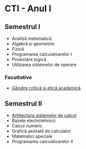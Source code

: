 # CTI - Anul I

## Semestrul I

- Analiză matematică
- Algebră și geometrie
- Fizică
- Programarea calculatoarelor I
- Proiectare logică
- Utilizarea sistemelor de operare

### Facultative

- [Gândire critică și etică academică](../../Materii/Altele/GCEA.md)

## Semestrul II

- [Arhitectura sistemelor de calcul](../../Materii/Informatică/ASC.md)
- Bazele electrotehnicii
- Calcul numeric
- Grafică asistată de calculator
- Matematici speciale
- Programarea calculatoarelor II
